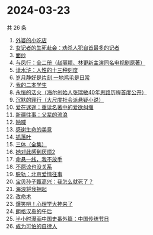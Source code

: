 # 2024-03-23

共 26 条

<!-- BEGIN WEREAD -->
<!-- 最后更新时间 2024-03-23 12:01:07 +0800 -->
1. [外婆的小吃店](https://weread.qq.com/web/bookDetail/d7032720813ab89dag0115ab)
1. [女记者的生死赴会：劝杀人犯自首最多的记者](https://weread.qq.com/web/bookDetail/56c328f0813ab8a10g018d12)
1. [面纱](https://weread.qq.com/web/bookDetail/d03325e0813ab6ba6g0127e2)
1. [与凤行：全二册（赵丽颖、林更新主演同名电视剧原著）](https://weread.qq.com/web/bookDetail/8a1327b055401a8a15ae90c)
1. [读水浒：人性的十三种刻度](https://weread.qq.com/web/bookDetail/9f432800728dd5a09f4d4f3)
1. [岁月静好是片刻 一地鸡毛是日常](https://weread.qq.com/web/bookDetail/65532e50813ab8a1eg018365)
1. [我的二本学生](https://weread.qq.com/web/bookDetail/776329f07210329d776d8b0)
1. [永恒的活火（海尔创始人张瑞敏40年思路历程首度公开）](https://weread.qq.com/web/bookDetail/74632470813ab85bag01018b)
1. [沉默的罪行（大尺度社会派悬疑小说）](https://weread.qq.com/web/bookDetail/5c332520813ab8976g01672f)
1. [爱在迷途：重读名著中的爱欲纠缠](https://weread.qq.com/web/bookDetail/e1432a90813ab8a2eg01816f)
1. [新疆往事：父辈的流浪](https://weread.qq.com/web/bookDetail/2e032b90813ab8a15g019fc9)
1. [呐喊](https://weread.qq.com/web/bookDetail/a7a32ed0726a21efa7a6a3b)
1. [感谢生命的美意](https://weread.qq.com/web/bookDetail/58c32d30813ab89efg014462)
1. [抓落叶](https://weread.qq.com/web/bookDetail/4ea320a07213d2ba4ead552)
1. [三体（全集）](https://weread.qq.com/web/bookDetail/ce032b305a9bc1ce0b0dd2a)
1. [她对此感到厌烦2](https://weread.qq.com/web/bookDetail/c7732910813ab89d4g0178fc)
1. [命悬一线，我不放手](https://weread.qq.com/web/bookDetail/0fa32270813ab89dbg011d04)
1. [不原谅也没关系](https://weread.qq.com/web/bookDetail/5a832b90813ab78dag016aaa)
1. [脱轨：北京爱情往事](https://weread.qq.com/web/bookDetail/e43329a0813ab89d6g014c1f)
1. [宝贝孙子甄高兴：我怎么就死了？](https://weread.qq.com/web/bookDetail/1a932540813ab8a05g014d64)
1. [海浪将我拥起](https://weread.qq.com/web/bookDetail/a0b32820813ab8406g017c9c)
1. [改命术](https://weread.qq.com/web/bookDetail/9e632180813ab8795g011db9)
1. [爆笑吧！心理学大神来了](https://weread.qq.com/web/bookDetail/133327c071e745231336a6f)
1. [朗格汉岛的午后](https://weread.qq.com/web/bookDetail/46c32f50813ab89d2g01335e)
1. [半小时漫画中国史番外篇：中国传统节日](https://weread.qq.com/web/bookDetail/b4132bb0719db176b41f10e)
1. [成为可怕的自律人](https://weread.qq.com/web/bookDetail/26c32c507277f02026ccc7f)
<!-- END WEREAD -->